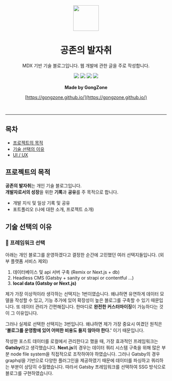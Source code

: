 <div align="center">

<div>
<img src="https://user-images.githubusercontent.com/84328632/195548728-312f7f9b-5ed8-4831-9507-85b9f4b7a7ce.png" width="80" height="80">
<h1>공존의 발자취</h1>
</div>

<p>MDX 기반 기술 블로그입니다.
웹 개발에 관한 글을 주로 작성합니다.</p>

<div>
<img src="https://img.shields.io/badge/typescript-3178C6?style=for-the-badge&logo=typescript&logoColor=white">
<img src="https://img.shields.io/badge/gatsby-663399?style=for-the-badge&logo=gatsby&logoColor=white">
<img src="https://img.shields.io/badge/graphql-E10098?style=for-the-badge&logo=graphql&logoColor=white">
<img src="https://img.shields.io/badge/tailwindcss-06B6D4?style=for-the-badge&logo=tailwindcss&logoColor=white">
</div>

<br />
<strong>Made by GongZone</strong>
<br />

[https://gongzone.github.io/](https://gongzone.github.io/)

<br />
</div>
<hr />

## 목차

- [프로젝트의 목적](#)
- [기술 선택의 이유](#)
- [UI / UX](#)

## 프로젝트의 목적

**공존의 발자취**는 개인 기술 블로그입니다. <br />
**개발자로서의 성장**을 위한 **기록**과 **공유**를 주 목적으로 합니다.

- 개발 지식 및 일상 기록 및 공유
- 포트폴리오 (나에 대한 소개, 프로젝트 소개)

## 기술 선택의 이유

### 🎃 프레임워크 선택

아래는 개인 블로그를 운영하겠다고 결정한 순간에 고민했던 여러 선택지들입니다. (외부 플랫폼 서비스 제외)

1. 데이터베이스 및 api 서버 구축 (Remix or Next.js + db)
2. Headless CMS (Gatsby + sanity or strapi or contentful ...)
3. **local data (Gatsby or Next.js)**

제가 가장 이상적이라 생각하는 선택지는 1번이였습니다. 왜냐하면 유연하게 데이터 모델을 작성할 수 있고, 기능 추가에 있어 확장성이 높은 블로그를 구축할 수 있기 때문입니다. 또 데이터 관리가 간편해집니다. 한마디로 **완전한 커스터마이징**이 가능하다는 것이 그 이유입니다.

그러나 실제로 선택한 선택지는 3번입니다. 왜냐하면 제가 가장 중요시 여겼던 원칙은 **'블로그를 운영함에 있어 어떠한 비용도 들지 않아야 한다.'** 이기 때문입니다.

작성한 포스트 데이터를 로컬에서 관리한다고 했을 때, 가장 효과적인
프레임워크는 **Gatsby**라고 생각했습니다. **Next.js**의 경우는 데이터 쿼리 시스템 구축을 위해 많은 부분 node file system을 직접적으로 조작하여야 하였습니다. 그러나 Gatsby의 경우 graphql을 기반으로 다양한 플러그인을 제공하였기 때문에 데이터를 파싱하고 쿼리하는 부분이 상당히 수월했습니다. 따라서 Gatsby 프레임워크를 선택하여 SSG 방식으로 블로그를 구현하였습니다.
